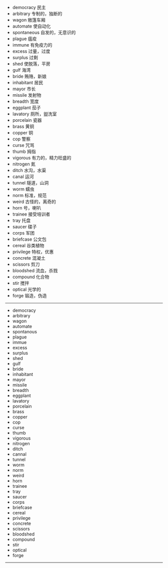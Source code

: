 - democracy  民主
- arbitrary 专制的，独断的
- wagon  敞篷车厢
- automate  使自动化
- spontaneous  自发的，无意识的
- plague  瘟疫
- immune  有免疫力的
- excess  过量，过度
- surplus  过剩
- shed  使脱落，平房
- gulf  海湾
- bride  贿赂，新娘
- inhabitant  居民
- mayor  市长
- missile  发射物
- breadth  宽度
- eggplant  茄子
- lavatory  厕所，盥洗室
- porcelain  瓷器
- brass  黄铜
- copper  铜
- cop  警察
- curse  咒骂
- thumb  拇指
- vigorous  有力的，精力旺盛的
- nitrogen  氮
- ditch  水沟，水渠
- canal  运河
- tunnel  隧道，山洞
- worm  蠕虫
- norm  标准，规范
- weird  古怪的，离奇的
- horn  号，喇叭
- trainee  接受培训者
- tray  托盘
- saucer  碟子
- corps  军团
- briefcase  公文包
- cereal  谷类植物
- privilege  特权，优惠
- concrete  混凝土
- scissors  剪刀
- bloodshed   流血，杀戮
- compound  化合物
- stir  搅拌
- optical  光学的
- forge  锻造，伪造
---
- democracy
- arbitrary
- wagon
- automate
- spontanous
- plague
- immue
- excess
- surplus
- shed
- gulf
- bride
- inhabitant
- mayor
- missile
- breadth
- eggplant
- lavatory
- porcelain
- brass
- copper
- cop 
- curse
- thumb
- vigorous
- nitrogen
- ditch
- cannal
- tunnel
- worm
- norm
- weird
- horn
- trainee
- tray
- saucer
- corps
- briefcase
- cereal
- privilege
- concrete
- scissors
- bloodshed
- compound
- stir
- optical
- forge
---